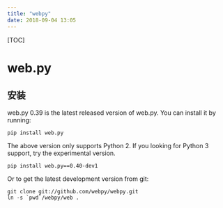 ```yaml
---
title: "webpy"
date: 2018-09-04 13:05
---
```


[TOC]

# web.py

## 安装

web.py 0.39 is the latest released version of web.py. You can install it by running:

```
pip install web.py
```

The above version only supports Python 2. If you looking for Python 3 support, try the experimental version.

```
pip install web.py==0.40-dev1
```

Or to get the latest development version from git:

```
git clone git://github.com/webpy/webpy.git
ln -s `pwd`/webpy/web .
```



